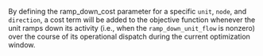 By defining the ramp\_down\_cost parameter for a specific `unit`, `node`, and `direction`, a cost term will be added to the objective function whenever the unit ramps down its activity (i.e., when the `ramp_down_unit_flow` is nonzero) over the course of its operational dispatch during the current optimization window.
